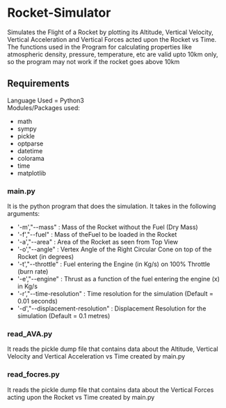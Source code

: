 # Rocket-Simulator
Simulates the Flight of a Rocket by plotting its Altitude, Vertical Velocity, Vertical Acceleration and Vertical Forces acted upon the Rocket vs Time. <br />
The functions used in the Program for calculating properties like atmospheric density, pressure, temperature, etc are valid upto 10km only, so the program may not work if the rocket goes above 10km

## Requirements
Language Used = Python3<br />
Modules/Packages used:
* math
* sympy
* pickle
* optparse
* datetime
* colorama
* time
* matplotlib

### main.py
It is the python program that does the simulation.
It takes in the following arguments:
* '-m',"--mass" : Mass of the Rocket without the Fuel (Dry Mass)
* '-f',"--fuel" : Mass of theFuel to be loaded in the Rocket
* '-a',"--area" : Area of the Rocket as seen from Top View
* '-o',"--angle" : Vertex Angle of the Right Circular Cone on top of the Rocket (in degrees)
* '-t',"--throttle" : Fuel entering the Engine (in Kg/s) on 100% Throttle (burn rate)
* '-e',"--engine" : Thrust as a function of the fuel entering the engine (x) in Kg/s
* '-r',"--time-resolution" : Time resolution for the simulation (Default = 0.01 seconds)
* '-d',"--displacement-resolution" : Displacement Resolution for the simulation (Default = 0.1 metres)

### read_AVA.py
It reads the pickle dump file that contains data about the Altitude, Vertical Velocity and Vertical Acceleration vs Time created by main.py

### read_focres.py
It reads the pickle dump file that contains data about the Vertical Forces acting upon the Rocket vs Time created by main.py
